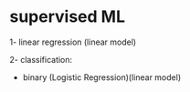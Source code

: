 
# supervised ML

1- linear regression (linear model)

2- classification:
 - binary (Logistic Regression)(linear model)

